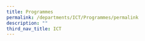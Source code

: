 ```yaml
---
title: Programmes
permalink: /departments/ICT/Programmes/permalink
description: ""
third_nav_title: ICT
---
```

